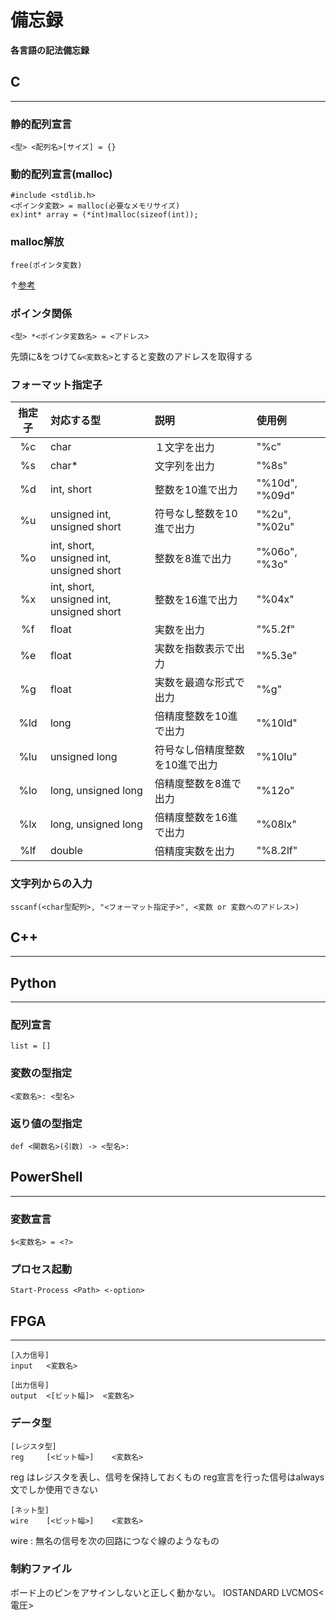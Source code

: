 # 備忘録
__各言語の記法備忘録__

## C
---
### 静的配列宣言
    <型> <配列名>[サイズ] = {}  

### 動的配列宣言(malloc)
    #include <stdlib.h>
    <ポインタ変数> = malloc(必要なメモリサイズ)
    ex)int* array = (*int)malloc(sizeof(int));

### malloc解放
    free(ポインタ変数)  

↑[参考](https://9cguide.appspot.com/19-01.html)

### ポインタ関係
    <型> *<ポインタ変数名> = <アドレス>   
先頭に&をつけて`&<変数名>`とすると変数のアドレスを取得する

### フォーマット指定子
|指定子|対応する型|説明|使用例|
|:---:|:---|:---|:---|
|%c|char|１文字を出力|"%c"|
|%s|char*|文字列を出力|"%8s"|
|%d|int, short|整数を10進で出力|"%10d", "%09d"|
|%u|unsigned int, unsigned short|符号なし整数を10進で出力|"%2u", "%02u"|
|%o|int, short, <br> unsigned int, unsigned short|整数を8進で出力|"%06o", "%3o"|
|%x|int, short, <br> unsigned int, unsigned short|整数を16進で出力|"%04x"|
|%f|float|実数を出力|"%5.2f"|
|%e|float|実数を指数表示で出力|"%5.3e"|
|%g|float|実数を最適な形式で出力|"%g"|
|%ld|long|倍精度整数を10進で出力|"%10ld"|
|%lu|unsigned long|符号なし倍精度整数を10進で出力|"%10lu"|
|%lo|long, unsigned long|倍精度整数を8進で出力|"%12o"|
|%lx|long, unsigned long|倍精度整数を16進で出力|"%08lx"|
|%lf|double|倍精度実数を出力|"%8.2lf"|

### 文字列からの入力
    sscanf(<char型配列>, "<フォーマット指定子>", <変数 or 変数へのアドレス>)


## C++
---

## Python
---
### 配列宣言  
    list = []

### 変数の型指定   
    <変数名>: <型名>     

### 返り値の型指定  
    def <関数名>(引数) -> <型名>:     

## PowerShell
---
### 変数宣言
    $<変数名> = <?> 

### プロセス起動
    Start-Process <Path> <-option> 

## FPGA
---
    [入力信号]
    input   <変数名>

    [出力信号]
    output  <[ビット幅]>  <変数名>

### データ型
    [レジスタ型]
    reg     [<ビット幅>]    <変数名>
reg はレジスタを表し、信号を保持しておくもの
reg宣言を行った信号はalways文でしか使用できない

    [ネット型]
    wire    [<ビット幅>]    <変数名>
wire : 無名の信号を次の回路につなぐ線のようなもの

### 制約ファイル
ボード上のピンをアサインしないと正しく動かない。
    IOSTANDARD LVCMOS<電圧>

